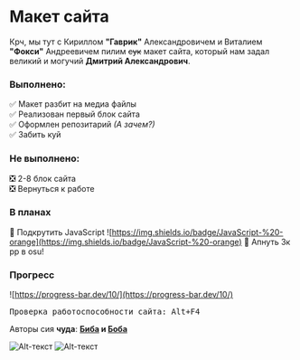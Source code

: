 # Макет сайта
Крч, мы тут с Кириллом **"Гаврик"** Александровичем и Виталием **"Фокси"** Андреевичем пилим ~~сук~~ макет сайта, который нам задал великий и могучий **Дмитрий Александрович**.

### Выполнено: 
:white_check_mark: Макет разбит на медиа файлы   
:white_check_mark: Реализован первый блок сайта   
:white_check_mark: Оформлен репозитарий _(А зачем?)_   
:white_check_mark: Забить куй   

### Не выполнено:
:negative_squared_cross_mark: 2-8 блок сайта   
:negative_squared_cross_mark: Вернуться к работе   

### В планах
:black_square_button: Подкрутить JavaScript ![https://img.shields.io/badge/JavaScript-%20-orange](https://img.shields.io/badge/JavaScript-%20-orange)
:black_square_button: Апнуть 3к pp в osu!

### Прогресс
![https://progress-bar.dev/10/](https://progress-bar.dev/10/)

<pre>
Проверка работоспособности сайта: <kbd>Alt</kbd>+<kbd>F4</kbd>
</pre> 

Авторы сия **чуда**: **[Биба](https://vk.com/foxy163_rus) и [Боба](https://vk.com/id157308850)**

![Alt-текст](https://avatars0.githubusercontent.com/u/62958994?s=460&u=772668140cd1fae102c9e010e94c97880e6c431d&v=4 "Фокси")
![Alt-текст](https://avatars3.githubusercontent.com/u/65364319?s=460&u=9491d8dae97deb6635a1edd779a47d377ebe1858&v=4 "Гаврик")

